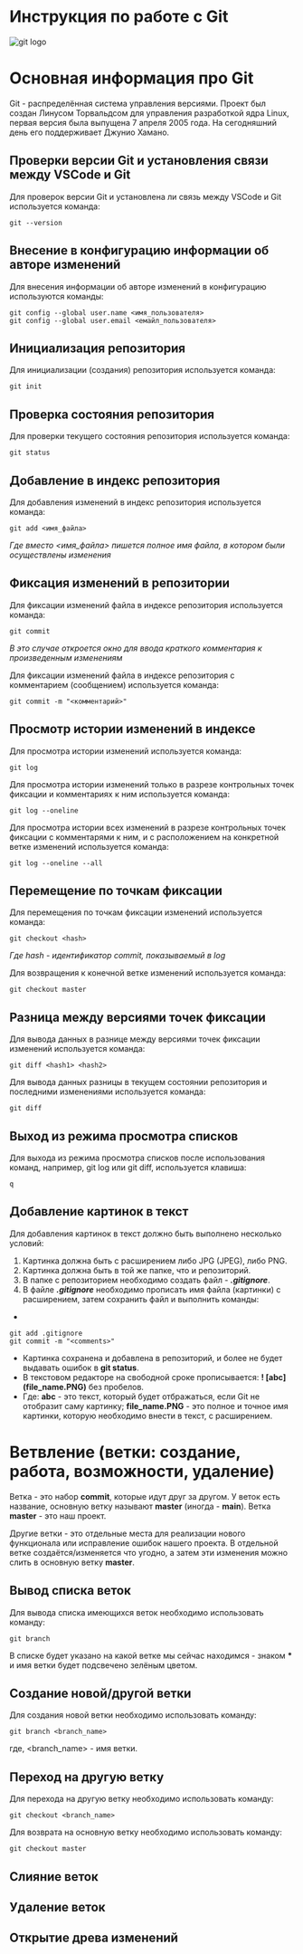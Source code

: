 # **Инструкция по работе с Git**

![git logo](git_logo.jpg)

# Основная информация про Git

Git - распределённая система управления версиями. Проект был создан Линусом Торвальдсом для управления разработкой ядра Linux, первая версия была выпущена 7 апреля 2005 года. На сегодняшний день его поддерживает Джунио Хамано.

## Проверки версии Git и установления связи между VSCode и Git

Для проверок версии Git и установлена ли связь между VSCode и Git используется команда:

    git --version

## Внесение в конфигурацию информации об авторе изменений

Для внесения информации об авторе изменений в конфигурацию используются команды:

    git config --global user.name <имя_пользователя>
    git config --global user.email <емайл_пользователя>

## Инициализация репозитория

Для инициализации (создания) репозитория используется команда:

    git init

## Проверка состояния репозитория

Для проверки текущего состояния репозитория используется команда:

    git status

## Добавление в индекс репозитория

Для добавления изменений в индекс репозитория используется команда:

    git add <имя_файла>

*Где вместо <имя_файла> пишется полное имя файла, в котором были осуществлены изменения*

## Фиксация изменений в репозитории

Для фиксации изменений файла в индексе репозитория используется команда:

    git commit

*В это случае откроется окно для ввода краткого комментария к произведенным изменениям*

Для фиксации изменений файла в индексе репозитория с комментарием (сообщением) используется команда:

    git commit -m "<комментарий>"

## Просмотр истории изменений в индексе

Для просмотра истории изменений используется команда:

    git log

Для просмотра истории изменений только в разрезе контрольных точек фиксации и комментариях к ним используется команда:

    git log --oneline

Для просмотра истории всех изменений в разрезе контрольных точек фиксации с комментарями к ним, и с расположением на конкретной ветке изменений используется команда:

    git log --oneline --all

## Перемещение по точкам фиксации

Для перемещения по точкам фиксации изменений используется команда:

    git checkout <hash>

*Где hash - идентификатор commit, показываемый в log*

Для возвращения к конечной ветке изменений используется команда:

    git checkout master

## Разница между версиями точек фиксации

Для вывода данных в разнице между версиями точек фиксации изменений используется команда:

    git diff <hash1> <hash2>

Для вывода данных разницы в текущем состоянии репозитория и последними изменениями используется команда:

    git diff

## Выход из режима просмотра списков

Для выхода из режима просмотра списков после использования команд, например, git log или git diff, используется клавиша:

    q

## Добавление картинок в текст

Для добавления картинок в текст должно быть выполнено несколько условий:

1. Картинка должна быть с расширением либо JPG (JPEG), либо PNG.
2. Картинка должна быть в той же папке, что и репозиторий.
3. В папке с репозиторием необходимо создать файл - **_.gitignore_**.
4. В файле **_.gitignore_** необходимо прописать имя файла (картинки) с расширением, затем сохранить файл и выполнить команды:
-

    git add .gitignore
    git commit -m "<comments>"

- Картинка сохранена и добавлена в репозиторий, и более не будет выдавать ошибок в **git status**.
- В текстовом редакторе на свободной сроке прописывается:
**! [abc] (file_name.PNG)** без пробелов.
- Где: **abc** - это текст, который будет отбражаться, если Git не отобразит саму картинку; **file_name.PNG** - это полное и точное имя картинки, которую необходимо внести в текст, с расширением.

# Ветвление (ветки: создание, работа, возможности, удаление)

Ветка - это набор **commit**, которые идут друг за другом. У веток есть название, основную ветку называют **master** (иногда - **main**). Ветка **master** - это наш проект.

Другие ветки - это отдельные места для реализации нового функционала или исправление ошибок нашего проекта. В отдельной ветке создаётся/изменяется что угодно, а затем эти изменения можно слить в основную ветку **master**.

## Вывод списка веток

Для вывода списка имеющихся веток необходимо использовать команду:

    git branch

В списке будет указано на какой ветке мы сейчас находимся - знаком __*__ и имя ветки будет подсвечено зелёным цветом.

## Создание новой/другой ветки

Для создания новой ветки необходимо использовать команду:

    git branch <branch_name>

где, <branch_name> - имя ветки.

## Переход на другую ветку

Для перехода на другую ветку необходимо использовать команду:

    git checkout <branch_name>

Для возврата на основную ветку необходимо использовать команду:

    git checkout master

## Слияние веток

## Удаление веток

## Открытие древа изменений

